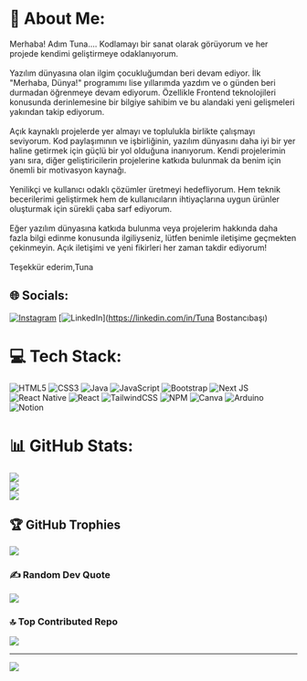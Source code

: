 # 💫 About Me:
Merhaba! Adım Tuna.... Kodlamayı bir sanat olarak görüyorum ve her projede kendimi geliştirmeye odaklanıyorum.<br><br>Yazılım dünyasına olan ilgim çocukluğumdan beri devam ediyor. İlk "Merhaba, Dünya!" programımı lise yıllarımda yazdım ve o günden beri durmadan öğrenmeye devam ediyorum. Özellikle Frontend teknolojileri konusunda derinlemesine bir bilgiye sahibim ve bu alandaki yeni gelişmeleri yakından takip ediyorum.<br><br>Açık kaynaklı projelerde yer almayı ve toplulukla birlikte çalışmayı seviyorum. Kod paylaşımının ve işbirliğinin, yazılım dünyasını daha iyi bir yer haline getirmek için güçlü bir yol olduğuna inanıyorum. Kendi projelerimin yanı sıra, diğer geliştiricilerin projelerine katkıda bulunmak da benim için önemli bir motivasyon kaynağı.<br><br>Yenilikçi ve kullanıcı odaklı çözümler üretmeyi hedefliyorum. Hem teknik becerilerimi geliştirmek hem de kullanıcıların ihtiyaçlarına uygun ürünler oluşturmak için sürekli çaba sarf ediyorum.<br><br>Eğer yazılım dünyasına katkıda bulunma veya projelerim hakkında daha fazla bilgi edinme konusunda ilgiliyseniz, lütfen benimle iletişime geçmekten çekinmeyin. Açık iletişimi ve yeni fikirleri her zaman takdir ediyorum!<br><br>Teşekkür ederim,Tuna<br>


## 🌐 Socials:
[![Instagram](https://img.shields.io/badge/Instagram-%23E4405F.svg?logo=Instagram&logoColor=white)](https://instagram.com/Tuna.bstcn) [![LinkedIn](https://img.shields.io/badge/LinkedIn-%230077B5.svg?logo=linkedin&logoColor=white)](https://linkedin.com/in/Tuna Bostancıbaşı) 

# 💻 Tech Stack:
![HTML5](https://img.shields.io/badge/html5-%23E34F26.svg?style=for-the-badge&logo=html5&logoColor=white) ![CSS3](https://img.shields.io/badge/css3-%231572B6.svg?style=for-the-badge&logo=css3&logoColor=white) ![Java](https://img.shields.io/badge/java-%23ED8B00.svg?style=for-the-badge&logo=java&logoColor=white) ![JavaScript](https://img.shields.io/badge/javascript-%23323330.svg?style=for-the-badge&logo=javascript&logoColor=%23F7DF1E) ![Bootstrap](https://img.shields.io/badge/bootstrap-%23563D7C.svg?style=for-the-badge&logo=bootstrap&logoColor=white) ![Next JS](https://img.shields.io/badge/Next-black?style=for-the-badge&logo=next.js&logoColor=white) ![React Native](https://img.shields.io/badge/react_native-%2320232a.svg?style=for-the-badge&logo=react&logoColor=%2361DAFB) ![React](https://img.shields.io/badge/react-%2320232a.svg?style=for-the-badge&logo=react&logoColor=%2361DAFB) ![TailwindCSS](https://img.shields.io/badge/tailwindcss-%2338B2AC.svg?style=for-the-badge&logo=tailwind-css&logoColor=white) ![NPM](https://img.shields.io/badge/NPM-%23000000.svg?style=for-the-badge&logo=npm&logoColor=white) ![Canva](https://img.shields.io/badge/Canva-%2300C4CC.svg?style=for-the-badge&logo=Canva&logoColor=white) ![Arduino](https://img.shields.io/badge/-Arduino-00979D?style=for-the-badge&logo=Arduino&logoColor=white) ![Notion](https://img.shields.io/badge/Notion-%23000000.svg?style=for-the-badge&logo=notion&logoColor=white)
# 📊 GitHub Stats:
![](https://github-readme-stats.vercel.app/api?username=Tunacodin&theme=dark&hide_border=false&include_all_commits=true&count_private=false)<br/>
![](https://github-readme-streak-stats.herokuapp.com/?user=Tunacodin&theme=dark&hide_border=false)<br/>
![](https://github-readme-stats.vercel.app/api/top-langs/?username=Tunacodin&theme=dark&hide_border=false&include_all_commits=true&count_private=false&layout=compact)

## 🏆 GitHub Trophies
![](https://github-profile-trophy.vercel.app/?username=Tunacodin&theme=radical&no-frame=false&no-bg=false&margin-w=4)

### ✍️ Random Dev Quote
![](https://quotes-github-readme.vercel.app/api?type=horizontal&theme=gruvbox)

### 🔝 Top Contributed Repo
![](https://github-contributor-stats.vercel.app/api?username=Tunacodin&limit=5&theme=dark&combine_all_yearly_contributions=true)

---
[![](https://visitcount.itsvg.in/api?id=Tunacodin&icon=0&color=0)](https://visitcount.itsvg.in)

<!-- Proudly created with GPRM ( https://gprm.itsvg.in ) -->

